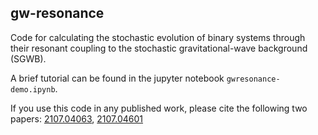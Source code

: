 ## gw-resonance
Code for calculating the stochastic evolution of binary systems through their resonant coupling to the stochastic gravitational-wave background (SGWB).

A brief tutorial can be found in the jupyter notebook `gwresonance-demo.ipynb`.

If you use this code in any published work, please cite the following two papers: [2107.04063](https://inspirehep.net/literature/1880930), [2107.04601](https://inspirehep.net/literature/1881658)
